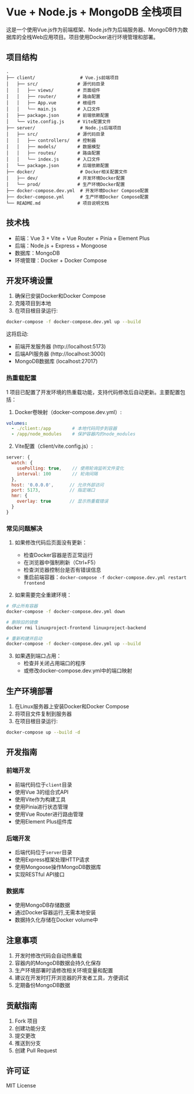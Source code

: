 # Vue + Node.js + MongoDB 全栈项目

这是一个使用Vue.js作为前端框架、Node.js作为后端服务器、MongoDB作为数据库的全栈Web应用项目。项目使用Docker进行环境管理和部署。

## 项目结构

```
.
├── client/                 # Vue.js前端项目
│   ├── src/               # 源代码目录
│   │   ├── views/         # 页面组件
│   │   ├── router/        # 路由配置
│   │   ├── App.vue        # 根组件
│   │   └── main.js        # 入口文件
│   ├── package.json       # 前端依赖配置
│   └── vite.config.js     # Vite配置文件
├── server/                 # Node.js后端项目
│   ├── src/               # 源代码目录
│   │   ├── controllers/   # 控制器
│   │   ├── models/        # 数据模型
│   │   ├── routes/        # 路由配置
│   │   └── index.js       # 入口文件
│   └── package.json       # 后端依赖配置
├── docker/                 # Docker相关配置文件
│   ├── dev/               # 开发环境Docker配置
│   └── prod/              # 生产环境Docker配置
├── docker-compose.dev.yml  # 开发环境Docker Compose配置
├── docker-compose.yml      # 生产环境Docker Compose配置
└── README.md              # 项目说明文档
```

## 技术栈

- 前端：Vue 3 + Vite + Vue Router + Pinia + Element Plus
- 后端：Node.js + Express + Mongoose
- 数据库：MongoDB
- 环境管理：Docker + Docker Compose

## 开发环境设置

1. 确保已安装Docker和Docker Compose
2. 克隆项目到本地
3. 在项目根目录运行:
```bash
docker-compose -f docker-compose.dev.yml up --build
```

这将启动:
- 前端开发服务器 (http://localhost:5173)
- 后端API服务器 (http://localhost:3000)
- MongoDB数据库 (localhost:27017)

### 热重载配置
1
项目已配置了开发环境的热重载功能，支持代码修改后自动更新。主要配置包括：

1. Docker卷映射（docker-compose.dev.yml）:
```yaml
volumes:
  - ./client:/app        # 本地代码同步到容器
  - /app/node_modules    # 保护容器内的node_modules
```

2. Vite配置（client/vite.config.js）:
```javascript
server: {
  watch: {
    usePolling: true,    // 使用轮询监听文件变化
    interval: 100        // 轮询间隔
  },
  host: '0.0.0.0',      // 允许外部访问
  port: 5173,           // 指定端口
  hmr: {
    overlay: true       // 显示热重载错误
  }
}
```

### 常见问题解决

1. 如果修改代码后页面没有更新：
   - 检查Docker容器是否正常运行
   - 在浏览器中强制刷新（Ctrl+F5）
   - 检查浏览器控制台是否有错误信息
   - 重启前端容器：`docker-compose -f docker-compose.dev.yml restart frontend`

2. 如果需要完全重建环境：
```bash
# 停止所有容器
docker-compose -f docker-compose.dev.yml down

# 删除旧的镜像
docker rmi linuxproject-frontend linuxproject-backend

# 重新构建并启动
docker-compose -f docker-compose.dev.yml up --build
```

3. 如果遇到端口占用：
   - 检查并关闭占用端口的程序
   - 或修改docker-compose.dev.yml中的端口映射

## 生产环境部署

1. 在Linux服务器上安装Docker和Docker Compose
2. 将项目文件复制到服务器
3. 在项目根目录运行:
```bash
docker-compose up --build -d
```

## 开发指南

### 前端开发
- 前端代码位于`client`目录
- 使用Vue 3的组合式API
- 使用Vite作为构建工具
- 使用Pinia进行状态管理
- 使用Vue Router进行路由管理
- 使用Element Plus组件库

### 后端开发
- 后端代码位于`server`目录
- 使用Express框架处理HTTP请求
- 使用Mongoose操作MongoDB数据库
- 实现RESTful API接口

### 数据库
- 使用MongoDB存储数据
- 通过Docker容器运行,无需本地安装
- 数据持久化存储在Docker volume中

## 注意事项

1. 开发时修改代码会自动热重载
2. 容器内的MongoDB数据会持久化保存
3. 生产环境部署时请修改相关环境变量和配置
4. 建议在开发时打开浏览器的开发者工具，方便调试
5. 定期备份MongoDB数据

## 贡献指南

1. Fork 项目
2. 创建功能分支
3. 提交更改
4. 推送到分支
5. 创建 Pull Request

## 许可证

MIT License